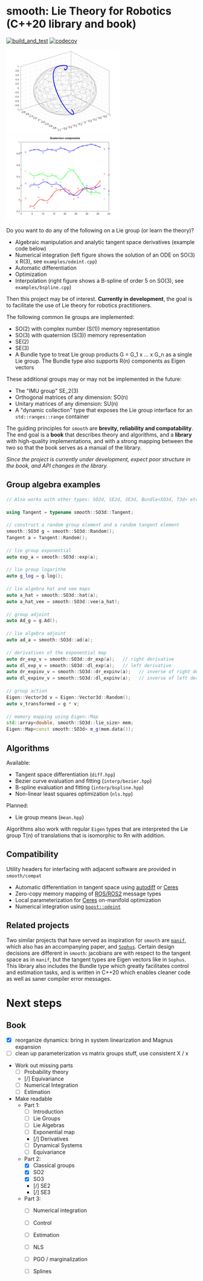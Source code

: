 # smooth: Lie Theory for Robotics (C++20 library and book)

[![build_and_test](https://github.com/pettni/lie/actions/workflows/build_and_test.yml/badge.svg)](https://github.com/pettni/lie/actions/workflows/build_and_test.yml) [![codecov](https://codecov.io/gh/pettni/lie/branch/master/graph/badge.svg?token=M2S4HO9ZIG)](https://codecov.io/gh/pettni/lie)

<img src="media/ode.png" width="300">  <img src="media/bspline.png" width="300">

Do you want to do any of the following on a Lie group (or learn the theory)?

 * Algebraic manipulation and analytic tangent space derivatives (example code below)
 * Numerical integration (left figure shows the solution of an ODE on SO(3) x R(3), see `examples/odeint.cpp`)
 * Automatic differentiation
 * Optimization
 * Interpolation (right figure shows a B-spline of order 5 on SO(3), see `examples/bspline.cpp`)

Then this project may be of interest. **Currently in development**, the goal is to
facilitate the use of Lie theory for robotics practitioners.

The following common lie groups are implemented:
 * SO(2) with complex number (S(1)) memory representation
 * SO(3) with quaternion (S(3)) memory representation
 * SE(2)
 * SE(3)
 * A Bundle type to treat Lie group products G = G\_1 x ... x G\_n as a single Lie group. The Bundle type also supports R(n) components as Eigen vectors

These additional groups may or may not be implemented in the future:
 * The "IMU group" SE\_2(3)
 * Orthogonal matrices of any dimension: SO(n)
 * Unitary matrices of any dimension: SU(n)
 * A "dynamic collection" type that exposes the Lie group interface for an `std::ranges::range` container

The guiding principles for `smooth` are **brevity, reliability and compatability**. The end goal is a **book** that describes theory and algorithms, and a **library** with high-quality implementations, and with a strong mapping between the two so that the book serves as a manual of the library.

*Since the project is currently under development, expect poor structure in the book, and API changes in the library.*


## Group algebra examples

 ```cpp
 // Also works with other types: SO2d, SE2d, SE3d, Bundle<SO3d, T3d> etc...

 using Tangent = typename smooth::SO3d::Tangent;

 // construct a random group element and a random tangent element
 smooth::SO3d g = smooth::SO3d::Random();
 Tangent a = Tangent::Random();

 // lie group exponential
 auto exp_a = smooth::SO3d::exp(a);

 // lie group logarithm
 auto g_log = g.log();

 // lie algebra hat and vee maps
 auto a_hat = smooth::SO3d::hat(a);
 auto a_hat_vee = smooth::SO3d::vee(a_hat);

 // group adjoint
 auto Ad_g = g.Ad();

 // lie algebra adjoint
 auto ad_a = smooth::SO3d::ad(a);

 // derivatives of the exponential map
 auto dr_exp_v = smooth::SO3d::dr_exp(a);   // right derivative
 auto dl_exp_v = smooth::SO3d::dl_exp(a);   // left derivative
 auto dr_expinv_v = smooth::SO3d::dr_expinv(a);   // inverse of right derivative
 auto dl_expinv_v = smooth::SO3d::dl_expinv(a);   // inverse of left derivative

 // group action
 Eigen::Vector3d v = Eigen::Vector3d::Random();
 auto v_transformed = g * v;

 // memory mapping using Eigen::Map
 std::array<double, smooth::SO3d::lie_size> mem;
 Eigen::Map<const smooth::SO3d> m_g(mem.data());
 ```


## Algorithms

Available:

* Tangent space differentiation (`diff.hpp`)
* Bezier curve evaluation and fitting (`interp/bezier.hpp`)
* B-spline evaluation and fitting (`interp/bspline.hpp`)
* Non-linear least squares optimization (`nls.hpp`)

Planned:

* Lie group means (`mean.hpp`)

Algorithms also work with regular ```Eigen``` types that are interpreted the Lie group
T(n) of translations that is isomorphic to Rn with addition.


## Compatibility

Utility headers for interfacing with adjacent software are provided in `smooth/compat`

* Automatic differentiation in tangent space using [autodiff](https://autodiff.github.io/) or [Ceres](http://ceres-solver.org)
* Zero-copy memory mapping of [ROS/ROS2](https://www.ros.org/) message types
* Local parameterization for [Ceres](http://ceres-solver.org/) on-manifold optimization
* Numerical integration using [`boost::odeint`](https://www.boost.org/doc/libs/1_76_0/libs/numeric/odeint/doc/html/index.html)


## Related projects

Two similar projects that have served as inspiration for `smooth` are [`manif`](https://github.com/artivis/manif/), which also has an accompanying paper, and [`Sophus`](https://github.com/strasdat/Sophus/). Certain design decisions are different in `smooth`: jacobians are with respect to the tangent space as in `manif`, but the tangent types are Eigen vectors like in `Sophus`. This library also includes the Bundle type which greatly facilitates control and estimation tasks, and is written in C++20 which enables cleaner code as well as saner compiler error messages.


# Next steps

## Book

- [x] reorganize dynamics: bring in system linearization and Magnus expansion
- [ ] clean up parameterization vs matrix groups stuff, use consistent X / x
- Work out missing parts
  - [ ] Probability theory
  - [/] Equivariance
  - [ ] Numerical Integration
  - [ ] Estimation
- Make readable
  - Part 1:
    - [ ] Introduction
    - [ ] Lie Groups
    - [ ] Lie Algebras
    - [ ] Exponential map
    - [/] Derivatives
    - [ ] Dynamical Systems
    - [ ] Equivariance
  - Part 2:
    - [x] Classical groups
    - [x] SO2
    - [x] SO3
    - [/] SE2
    - [/] SE3
  - Part 3:
    - [ ] Numerical integration
    - [ ] Control
    - [ ] Estimation
    - [ ] NLS
    - [ ] PGO / marginalization
    - [ ] Splines

